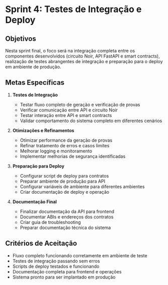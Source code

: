 # Sprint 4: Testes de Integração e Deploy

## Objetivos

Nesta sprint final, o foco será na integração completa entre os componentes desenvolvidos (circuito Noir, API FastAPI e smart contracts), realização de testes abrangentes de integração e preparação para o deploy em ambiente de produção.

## Metas Específicas

1. **Testes de Integração**
   - Testar fluxo completo de geração e verificação de provas
   - Verificar comunicação entre API e circuito Noir
   - Testar interação entre API e smart contracts
   - Validar comportamento do sistema completo em diferentes cenários

2. **Otimizações e Refinamentos**
   - Otimizar performance da geração de provas
   - Refinar tratamento de erros e casos limites
   - Melhorar logging e monitoramento
   - Implementar melhorias de segurança identificadas

3. **Preparação para Deploy**
   - Configurar script de deploy para contratos
   - Preparar ambiente de produção para API
   - Configurar variáveis de ambiente para diferentes ambientes
   - Criar documentação de deploy e operação

4. **Documentação Final**
   - Finalizar documentação da API para frontend
   - Documentar ABIs e endereços dos contratos
   - Criar guia de troubleshooting
   - Preparar documentação técnica do sistema

## Critérios de Aceitação

- Fluxo completo funcionando corretamente em ambiente de teste
- Testes de integração passando sem erros
- Scripts de deploy testados e funcionando
- Documentação completa para frontend e operações
- Sistema pronto para ser implantado em produção 